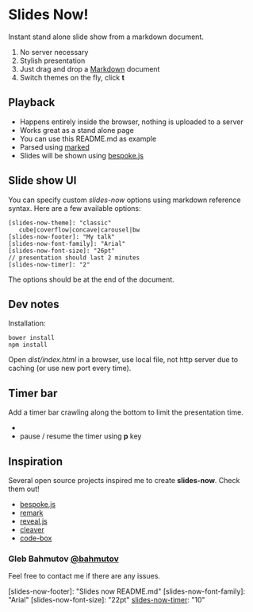 # Slides Now!

Instant stand alone slide show from a markdown document.

1. No server necessary
2. Stylish presentation
3. Just drag and drop a [Markdown](http://goo.gl/6yTb) document
4. Switch themes on the fly, click **t**

## Playback

* Happens entirely inside the browser, nothing is uploaded to a server
* Works great as a stand alone page
* You can use this README.md as example
* Parsed using [marked](https://github.com/chjj/marked)
* Slides will be shown using [bespoke.js](https://github.com/markdalgleish/bespoke.js)

## Slide show UI

You can specify custom *slides-now* options using
markdown reference syntax. Here are a few available options:

    [slides-now-theme]: "classic"
       cube|coverflow|concave|carousel|bw
    [slides-now-footer]: "My talk"
    [slides-now-font-family]: "Arial"
    [slides-now-font-size]: "26pt"
    // presentation should last 2 minutes
    [slides-now-timer]: "2"

The options should be at the end of the document.

## Dev notes

Installation:

    bower install
    npm install

Open *dist/index.html* in a browser, use local file, not http server due
to caching (or use new port every time).

## Timer bar

Add a timer bar crawling along the bottom to
limit the presentation time.

* [slides-now-timer]: "30"
* pause / resume the timer using **p** key

## Inspiration

Several open source projects inspired me to create **slides-now**.
Check them out!

* [bespoke.js](https://github.com/markdalgleish/bespoke.js)
* [remark](https://github.com/gnab/remark)
* [reveal.js](http://lab.hakim.se/reveal-js/)
* [cleaver](https://npmjs.org/package/cleaver)
* [code-box](https://github.com/bahmutov/code-box)

### Gleb Bahmutov [@bahmutov](https://twitter.com/bahmutov)

Feel free to contact me if there are any issues.

[slides-now-theme]: "bw"
[slides-now-footer]: "Slides now README.md"
[slides-now-font-family]: "Arial"
[slides-now-font-size]: "22pt"
[slides-now-timer]: "10"
